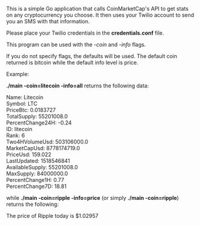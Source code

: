 This is a simple Go application that calls CoinMarketCap's API to get stats 
on any cryptocurrency you choose. It then uses your Twilio account to send
you an SMS with that information.

Please place your Twilio credentials in the **credentials.conf** file.

This program can be used with the *-coin* and *-info* flags.

If you do not specify flags, the defaults will be used. The default coin
returned is bitcoin while the default info level is price.

Example:

**./main -coin=litecoin -info=all** returns the following data:

Name: Litecoin </br>
Symbol: LTC </br>
PriceBtc: 0.0183727 </br>
TotalSupply: 55201008.0 </br>
PercentChange24H: -0.24 </br>
ID: litecoin </br>
Rank: 6 </br>
Two4HVolumeUsd: 503106000.0 </br>
MarketCapUsd: 8778174719.0 </br>
PriceUsd: 159.022 </br>
LastUpdated: 1518546841 </br>
AvailableSupply: 55201008.0 </br>
MaxSupply: 84000000.0 </br>
PercentChange1H: 0.77 </br>
PercentChange7D: 18.81 </br>

while **./main -coin=ripple -info=price** (or simply **./main -coin=ripple**)
returns the following:

The price of Ripple today is $1.02957
